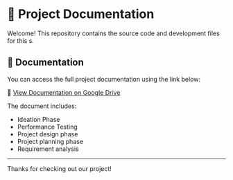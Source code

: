 # 📄 Project Documentation

Welcome! This repository contains the source code and development files for this s.

## 📘 Documentation

You can access the full project documentation using the link below:

🔗 [View Documentation on Google Drive](https://drive.google.com/drive/folders/1HFTXFBBwAAiXQOTizjGBUEoAWwZ3m9Pf?usp=sharing)

The document includes:
- Ideation Phase
- Performance Testing
- Project design phase
- Project planning phase
- Requirement analysis



---

Thanks for checking out our project!
